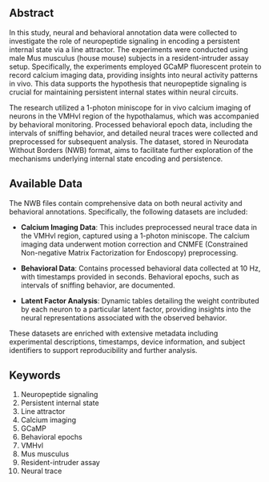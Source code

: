 ## Abstract

In this study, neural and behavioral annotation data were collected to investigate the role of neuropeptide signaling in encoding a persistent internal state via a line attractor. The experiments were conducted using male Mus musculus (house mouse) subjects in a resident-intruder assay setup. Specifically, the experiments employed GCaMP fluorescent protein to record calcium imaging data, providing insights into neural activity patterns in vivo. This data supports the hypothesis that neuropeptide signaling is crucial for maintaining persistent internal states within neural circuits.

The research utilized a 1-photon miniscope for in vivo calcium imaging of neurons in the VMHvl region of the hypothalamus, which was accompanied by behavioral monitoring. Processed behavioral epoch data, including the intervals of sniffing behavior, and detailed neural traces were collected and preprocessed for subsequent analysis. The dataset, stored in Neurodata Without Borders (NWB) format, aims to facilitate further exploration of the mechanisms underlying internal state encoding and persistence.

## Available Data

The NWB files contain comprehensive data on both neural activity and behavioral annotations. Specifically, the following datasets are included:

- **Calcium Imaging Data**: This includes preprocessed neural trace data in the VMHvl region, captured using a 1-photon miniscope. The calcium imaging data underwent motion correction and CNMFE (Constrained Non-negative Matrix Factorization for Endoscopy) preprocessing.
  
- **Behavioral Data**: Contains processed behavioral data collected at 10 Hz, with timestamps provided in seconds. Behavioral epochs, such as intervals of sniffing behavior, are documented.

- **Latent Factor Analysis**: Dynamic tables detailing the weight contributed by each neuron to a particular latent factor, providing insights into the neural representations associated with the observed behavior.

These datasets are enriched with extensive metadata including experimental descriptions, timestamps, device information, and subject identifiers to support reproducibility and further analysis.

## Keywords

1. Neuropeptide signaling
2. Persistent internal state
3. Line attractor
4. Calcium imaging
5. GCaMP
6. Behavioral epochs
7. VMHvl
8. Mus musculus
9. Resident-intruder assay
10. Neural trace
